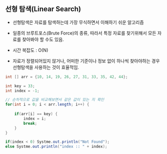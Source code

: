 ## 선형 탐색(Linear Search)
  
  

- 선형탐색은 자료를 탐색하는데 가장 무식하면서 이해하기 쉬운 알고리즘
- 일종의 브루트포스(Brute Force)의 종류, 따라서 특정 자료를 찾기위해서 모든 자료를 찾아봐야 할 수도 있음.
- 시간 복잡도 : O(N)

- 자료가 정렬되어있지 않거나, 어떠한 기준이나 정보 없이 하나씩 찾아야하는 경우 선형탐색을 사용하는 것이 효율적임.


```java
int [] arr = {10, 14, 19, 26, 27, 31, 33, 35, 42, 44};

int key = 33;
int index = -1;

// 순차적으로 값을 비교해보면서 같은 값이 있는 지 확인
for(int i = 0; i < arr.length; i++) {
	
	if(arr[i] == key) {
		index = i;
		break;
	} 
}

if(index < 0) Systme.out.println("Not Found");
else Systme.out.println("index :: " + index);
```
